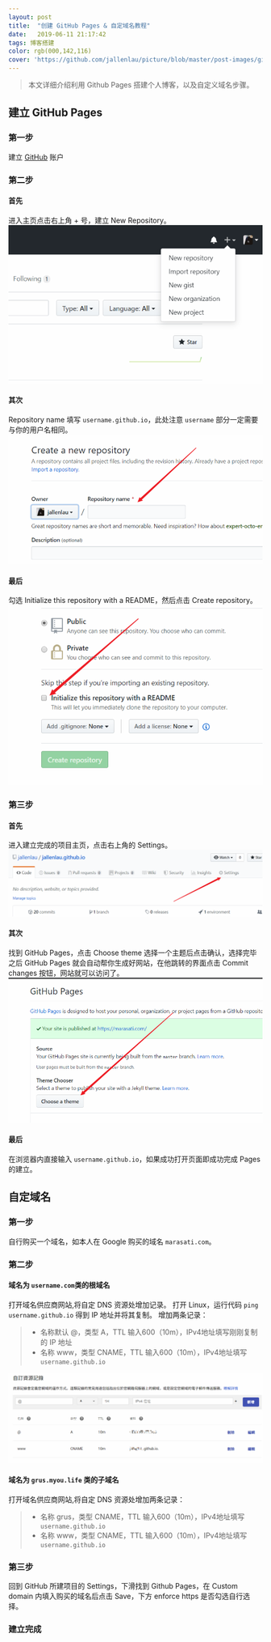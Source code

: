 ```yaml
---
layout: post
title:  "创建 GitHub Pages & 自定域名教程"
date:   2019-06-11 21:17:42
tags: 博客搭建
color: rgb(000,142,116)
cover: 'https://github.com/jallenlau/picture/blob/master/post-images/githubpages.gif?raw=true'
---
```


> 本文详细介绍利用 Github Pages 搭建个人博客，以及自定义域名步骤。

## 建立 GitHub Pages
### 第一步
建立 [GitHub](www.github.com) 账户
### 第二步
#### 首先
进入主页点击右上角 + 号，建立 New Repository。
![](https://github.com/jallenlau/picture/blob/master/pages/1.png?raw=true)
#### 其次
Repository name 填写 `username.github.io`，此处注意 `username` 部分一定需要与你的用户名相同。
![](https://github.com/jallenlau/picture/blob/master/pages/2.png?raw=true)
#### 最后
勾选 Initialize this repository with a README，然后点击 Create repository。
![](https://github.com/jallenlau/picture/blob/master/pages/3.png?raw=true)
### 第三步
#### 首先
进入建立完成的项目主页，点击右上角的 Settings。
![](https://github.com/jallenlau/picture/blob/master/pages/4.png?raw=true)
#### 其次
找到 GitHub Pages，点击 Choose theme 选择一个主题后点击确认，选择完毕之后  GitHub Pages 就会自动帮你生成好网站，在他跳转的界面点击 Commit changes 按钮，网站就可以访问了。
![](https://github.com/jallenlau/picture/blob/master/pages/5.png?raw=true)
#### 最后
在浏览器内直接输入 `username.github.io`，如果成功打开页面即成功完成 Pages 的建立。
## 自定域名
### 第一步
自行购买一个域名，如本人在 Google 购买的域名 `marasati.com`。
### 第二步
#### 域名为 `username.com`类的根域名
打开域名供应商网站,将自定 DNS 资源处增加记录。
打开 Linux，运行代码 `ping username.github.io` 得到 IP 地址并将其复制。
增加两条记录：
>- 名称默认 @，类型 A，TTL 输入600（10m），IPv4地址填写刚刚复制的 IP 地址
>- 名称 www，类型 CNAME，TTL 输入600（10m），IPv4地址填写 `username.github.io`

![](https://raw.githubusercontent.com/jallenlau/picture/master/pages/6.png)
#### 域名为 `grus.myou.life` 类的子域名
打开域名供应商网站,将自定 DNS 资源处增加两条记录：
>- 名称 grus，类型 CNAME，TTL 输入600（10m），IPv4地址填写 `username.github.io`
>- 名称 www，类型 CNAME，TTL 输入600（10m），IPv4地址填写 `username.github.io`
### 第三步
回到 GitHub 所建项目的 Settings，下滑找到 Github Pages，在 Custom domain 内填入购买的域名后点击 Save，下方 enforce https 是否勾选自行选择。

### 建立完成
